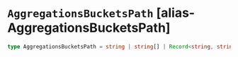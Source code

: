 # `AggregationsBucketsPath` [alias-AggregationsBucketsPath]
```typescript
type AggregationsBucketsPath = string | string[] | Record<string, string>;
```
